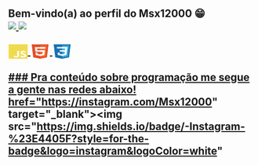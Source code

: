 ## Bem-vindo(a) ao perfil do Msx12000 😁 <div> <a href="https://github.com/Msx12000"> <img height="180em" src="https://github-readme-stats.vercel.app/api?username=Msx12000&show_icons=true&theme=tokyonight&include_all_commits=true&count_private=true"/> <img height="180em" src="https://github-readme-stats.vercel.app/api/top-langs/?username=Msx12000&layout=compact&langs_count=6&theme=tokyonight"/> </div> <div style="display: inline_block"><br> <img align="center" alt="Js" height="30" width="40" src="https://raw.githubusercontent.com/devicons/devicon/master/icons/javascript/javascript-plain.svg"> <img align="center" alt="HTML" height="30" width="40" src="https://raw.githubusercontent.com/devicons/devicon/master/icons/html5/html5-original.svg"> <img align="center" alt="CSS" height="30" width="40" src="https://raw.githubusercontent.com/devicons/devicon/master/icons/css3/css3-original.svg"> </div> <br> ### Pra conteúdo sobre programação me segue a gente nas redes abaixo! href="https://instagram.com/Msx12000" target="_blank"><img src="https://img.shields.io/badge/-Instagram-%23E4405F?style=for-the-badge&logo=instagram&logoColor=white" 
